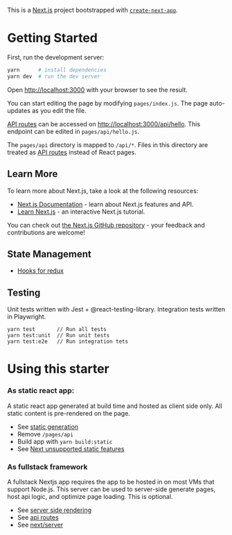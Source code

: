 This is a [Next.js](https://nextjs.org/) project bootstrapped with [`create-next-app`](https://github.com/vercel/next.js/tree/canary/packages/create-next-app).

# Getting Started

First, run the development server:

```bash
yarn      # install dependencies
yarn dev  # run the dev server
```

Open [http://localhost:3000](http://localhost:3000) with your browser to see the result.

You can start editing the page by modifying `pages/index.js`. The page auto-updates as you edit the file.

[API routes](https://nextjs.org/docs/api-routes/introduction) can be accessed on [http://localhost:3000/api/hello](http://localhost:3000/api/hello). This endpoint can be edited in `pages/api/hello.js`.

The `pages/api` directory is mapped to `/api/*`. Files in this directory are treated as [API routes](https://nextjs.org/docs/api-routes/introduction) instead of React pages.

## Learn More

To learn more about Next.js, take a look at the following resources:

- [Next.js Documentation](https://nextjs.org/docs) - learn about Next.js features and API.
- [Learn Next.js](https://nextjs.org/learn) - an interactive Next.js tutorial.

You can check out [the Next.js GitHub repository](https://github.com/vercel/next.js/) - your feedback and contributions are welcome!

## State Management

- [Hooks for redux](https://github.com/generalui/hooks-for-redux)

## Testing

Unit tests written with Jest + @react-testing-library.
Integration tests written in Playwright.

```
yarn test       // Run all tests
yarn test:unit  // Run unit tests
yarn test:e2e   // Run integration tets
```

# Using this starter

### As static react app:

A static react app generated at build time and hosted as client side only. All static content is pre-rendered on the page.

- See [static generation](https://nextjs.org/docs/basic-features/pages#static-generation-recommended)
- Remove `/pages/api`
- Build app with `yarn build:static`
- See [Next unsupported static features](https://nextjs.org/docs/advanced-features/static-html-export#unsupported-features)

### As fullstack framework

A fullstack Nextjs app requires the app to be hosted in on most VMs that support Node.js. This server can be used to
server-side generate pages, host api logic, and optimize page loading. This is optional.

- See [server side rendering](https://nextjs.org/docs/basic-features/data-fetching/get-server-side-props)
- See [api routes](https://nextjs.org/docs/api-routes/introduction)
- See [next/server](https://nextjs.org/docs/api-reference/next/server)
